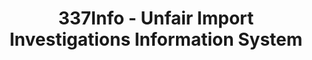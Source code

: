 ---
layout: default
bigquery: https://console.cloud.google.com/bigquery?p=patents-public-data&d=usitc_investigations&page=dataset&project=sheets-management-319211
citation: US International Trade Commission 337Info Unfair Import Investigations Information
  System
contributors: US International Trade Comission
cost: None
description: US International Trade Commission 337Info Unfair Import Investigations
  Information System contains data on investigations done under Section 337. Section
  337 declares the infringement of certain statutory intellectual property rights
  and other forms of unfair competition in import trade to be unlawful practices.
  Most Section 337 investigations involve allegations of patent or registered trademark
  infringement.
documentation: FAQ and tutorial available on the site
last_edit: 04/06/2022, 14:00:07
location: https://pubapps2.usitc.gov/337external/
maintained_by: US International Trade Comission
schema_fields:
- finalIdOnViolationDue
- gcAttorney
- invUnfairAct
- investigationTermDate
- dateComplaintFiled
- title
- trademarkNumbers
- endDateMarkmanHearing
- id
- internalRemand
- actualEndDateEvidHear
- finalDetNoViolation
- patentNumbers
- actualStartDateEvidHear
- startDateMarkmanHearing
- ouiiParticipation
- finalDetViolation
- htsNumbers
- markmanHearing
- lastUpdated
- copyrightNumbers
- scheduledStartDateEvidHear
- complainant
- ouiiAttorney
- currentActiveALJ
- dateCreated
- publication_number
- aljAssigned
- issueDateOtherNonFinal
- investigationNo
- scheduledEndDateEvidHear
- dateOfPublicationFrNotice
- patentNumber
- teoIdDueDate
- teoReliefGranted
- cafcAppeals
- docketNo
- respondent
- currentStatus
- finalIdOnViolationIssue
- targetDate
- teoProceedingInvolved
- investigationType
- teoIdIssueDate
shortname: unfair_import_investigations
tags:
- import
- legal
- trade
timeframe: 2008-2021 (prior to 2008 downloadable as a JSON file)
title: 337Info - Unfair Import Investigations Information System
uuid: 2721f5ec-e599-4890-9265-9706719fc71e
---
